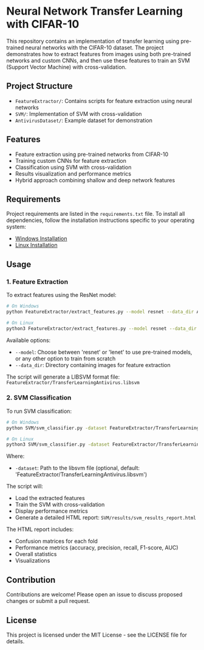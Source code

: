 # Neural Network Transfer Learning with CIFAR-10

This repository contains an implementation of transfer learning using pre-trained neural networks with the CIFAR-10 dataset. The project demonstrates how to extract features from images using both pre-trained networks and custom CNNs, and then use these features to train an SVM (Support Vector Machine) with cross-validation.

## Project Structure

- `FeatureExtractor/`: Contains scripts for feature extraction using neural networks
- `SVM/`: Implementation of SVM with cross-validation
- `AntivirusDataset/`: Example dataset for demonstration

## Features

- Feature extraction using pre-trained networks from CIFAR-10
- Training custom CNNs for feature extraction
- Classification using SVM with cross-validation
- Results visualization and performance metrics
- Hybrid approach combining shallow and deep network features

## Requirements

Project requirements are listed in the `requirements.txt` file. To install all dependencies, follow the installation instructions specific to your operating system:

- [Windows Installation](docs/installation_windows.md)
- [Linux Installation](docs/installation_linux.md)

## Usage

### 1. Feature Extraction

To extract features using the ResNet model:
```bash
# On Windows
python FeatureExtractor/extract_features.py --model resnet --data_dir AntivirusDataset

# On Linux
python3 FeatureExtractor/extract_features.py --model resnet --data_dir AntivirusDataset
```

Available options:
- `--model`: Choose between 'resnet' or 'lenet' to use pre-trained models, or any other option to train from scratch
- `--data_dir`: Directory containing images for feature extraction

The script will generate a LIBSVM format file: `FeatureExtractor/TransferLearningAntivirus.libsvm`

### 2. SVM Classification

To run SVM classification:
```bash
# On Windows
python SVM/svm_classifier.py -dataset FeatureExtractor/TransferLearningAntivirus.libsvm

# On Linux
python3 SVM/svm_classifier.py -dataset FeatureExtractor/TransferLearningAntivirus.libsvm
```

Where:
- `-dataset`: Path to the libsvm file (optional, default: 'FeatureExtractor/TransferLearningAntivirus.libsvm')

The script will:
- Load the extracted features
- Train the SVM with cross-validation
- Display performance metrics
- Generate a detailed HTML report: `SVM/results/svm_results_report.html`

The HTML report includes:
- Confusion matrices for each fold
- Performance metrics (accuracy, precision, recall, F1-score, AUC)
- Overall statistics
- Visualizations

## Contribution

Contributions are welcome! Please open an issue to discuss proposed changes or submit a pull request.

## License

This project is licensed under the MIT License - see the LICENSE file for details.

